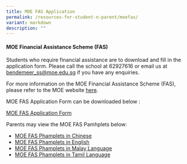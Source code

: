 ```yaml
---
title: MOE FAS Application
permalink: /resources-for-student-n-parent/moefas/
variant: markdown
description: ""
---
```

#### MOE Financial Assistance Scheme (FAS) 

Students who require financial assistance are to download and fill in the application form.  Please call the school at 62927616 or email us at bendemeer_ss@moe.edu.sg if you have any enquiries.

For more information on the MOE Financial Assistance Scheme (FAS), please refer to the MOE website <a target="_blank" href="https://www.moe.gov.sg/financial-matters/financial-assistance">here</a>.

MOE FAS Application Form can be downloaded below :

[MOE FAS Application Form](/files/Forparents/Moefas/2024-MOE-FAS-ApplicationForm.pdf)

Parents may view the MOE FAS Pamhplets below:
* [MOE FAS Phamplets in Chinese](/files/Forparents/Moefas/MOE-FASpamphet-CL.pdf)
* [MOE FAS Phamplets in English](/files/Forparents/Moefas/MOE-FASpamphet-EL.pdf)
* [MOE FAS Phamplets in Malay Language](/files/Forparents/Moefas/MOE-FASpamphet-ML.pdf)
* [MOE FAS Phamplets in Tamil Language](/files/Forparents/Moefas/MOE-FASpamphet-TL.pdf)